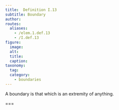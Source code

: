 ```yaml
---
title:  Definition I.13
subtitle: Boundary
author:
routes:
  aliases:
    - /elem.1.def.13
    - /I.def.13
figure:
  image:
  alt:
  title:
  caption:
taxonomy:
  tag:
  category:
    - boundaries
---
```


A <term>boundary</term> is that which is an extremity of anything.

===
